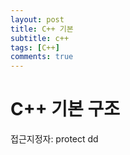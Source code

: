 ```yaml
---
layout: post
title: C++ 기본
subtitle: c++
tags: [C++]
comments: true
---
```




# C++ 기본 구조

접근지정자: protect dd